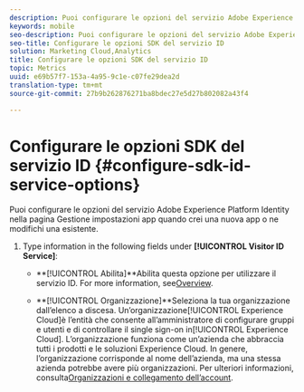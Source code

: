 ```yaml
---
description: Puoi configurare le opzioni del servizio Adobe Experience Platform Identity nella pagina Gestione impostazioni app quando crei una nuova app o ne modifichi una esistente.
keywords: mobile
seo-description: Puoi configurare le opzioni del servizio Adobe Experience Platform Identity nella pagina Gestione impostazioni app quando crei una nuova app o ne modifichi una esistente.
seo-title: Configurare le opzioni SDK del servizio ID
solution: Marketing Cloud,Analytics
title: Configurare le opzioni SDK del servizio ID
topic: Metrics
uuid: e69b57f7-153a-4a95-9c1e-c07fe29dea2d
translation-type: tm+mt
source-git-commit: 27b9b262876271ba8bdec27e5d27b802082a43f4

---
```



# Configurare le opzioni SDK del servizio ID {#configure-sdk-id-service-options}

Puoi configurare le opzioni del servizio Adobe Experience Platform Identity nella pagina Gestione impostazioni app quando crei una nuova app o ne modifichi una esistente.

1. Type information in the following fields under **[!UICONTROL Visitor ID Service]**:

   * **[!UICONTROL Abilita]**Abilita questa opzione per utilizzare il servizio ID. For more information, see[Overview](https://docs.adobe.com/content/help/en/id-service/using/intro/overview.html).

   * **[!UICONTROL Organizzazione]**Seleziona la tua organizzazione dall’elenco a discesa.
Un’organizzazione[!UICONTROL Experience Cloud]è l’entità che consente all’amministratore di configurare gruppi e utenti e di controllare il single sign-on in[!UICONTROL Experience Cloud]. L’organizzazione funziona come un’azienda che abbraccia tutti i prodotti e le soluzioni Experience Cloud. In genere, l’organizzazione corrisponde al nome dell’azienda, ma una stessa azienda potrebbe avere più organizzazioni. Per ulteriori informazioni, consulta[Organizzazioni e collegamento dell’account](https://docs.adobe.com/content/help/en/core-services/interface/manage-users-and-products/organizations.html).